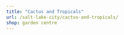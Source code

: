 ```yaml
---
title: "Cactus and Tropicals"
url: /salt-lake-city/cactus-and-tropicals/
shop: garden centre
---
```

